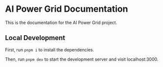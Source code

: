 # AI Power Grid Documentation

This is the documentation for the AI Power Grid project.

## Local Development

First, run `pnpm i` to install the dependencies.

Then, run `pnpm dev` to start the development server and visit localhost:3000.
